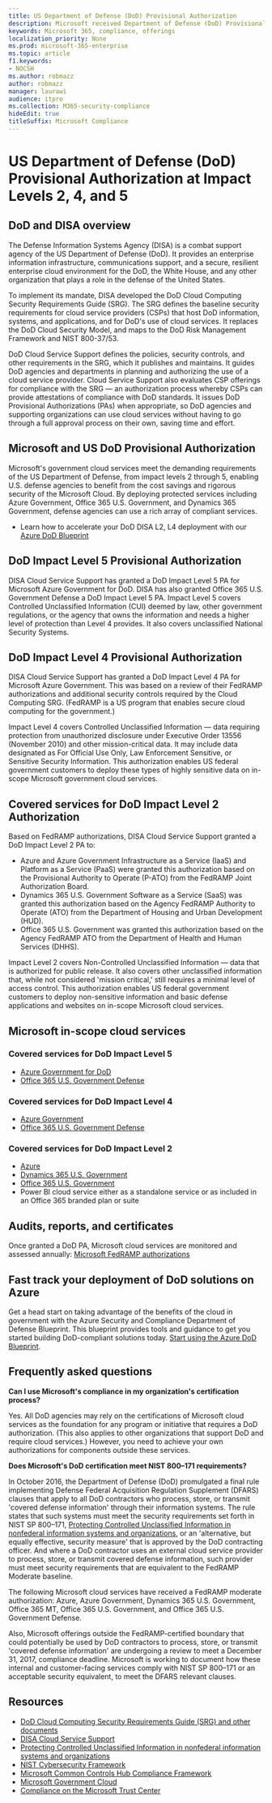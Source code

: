 ```yaml
---
title: US Department of Defense (DoD) Provisional Authorization
description: Microsoft received Department of Defense (DoD) Provisional Authorizations at Impact Levels 5, 4, and 2.
keywords: Microsoft 365, compliance, offerings
localization_priority: None
ms.prod: microsoft-365-enterprise
ms.topic: article
f1.keywords:
- NOCSH
ms.author: robmazz
author: robmazz
manager: laurawi
audience: itpro
ms.collection: M365-security-compliance
hideEdit: true
titleSuffix: Microsoft Compliance
---
```


# US Department of Defense (DoD) Provisional Authorization at Impact Levels 2, 4, and 5

## DoD and DISA overview

The Defense Information Systems Agency (DISA) is a combat support agency of the US Department of Defense (DoD). It provides an enterprise information infrastructure, communications support, and a secure, resilient enterprise cloud environment for the DoD, the White House, and any other organization that plays a role in the defense of the United States.

To implement its mandate, DISA developed the DoD Cloud Computing Security Requirements Guide (SRG). The SRG defines the baseline security requirements for cloud service providers (CSPs) that host DoD information, systems, and applications, and for DoD's use of cloud services. It replaces the DoD Cloud Security Model, and maps to the DoD Risk Management Framework and NIST 800-37/53.

DoD Cloud Service Support defines the policies, security controls, and other requirements in the SRG, which it publishes and maintains. It guides DoD agencies and departments in planning and authorizing the use of a cloud service provider. Cloud Service Support also evaluates CSP offerings for compliance with the SRG — an authorization process whereby CSPs can provide attestations of compliance with DoD standards. It issues DoD Provisional Authorizations (PAs) when appropriate, so DoD agencies and supporting organizations can use cloud services without having to go through a full approval process on their own, saving time and effort.

## Microsoft and US DoD Provisional Authorization

Microsoft's government cloud services meet the demanding requirements of the US Department of Defense, from impact levels 2 through 5, enabling U.S. defense agencies to benefit from the cost savings and rigorous security of the Microsoft Cloud. By deploying protected services including Azure Government, Office 365 U.S. Government, and Dynamics 365 Government, defense agencies can use a rich array of compliant services.

- Learn how to accelerate your DoD DISA L2, L4 deployment with our [Azure DoD Blueprint](https://docs.microsoft.com/azure/governance/blueprints/samples/dod-impact-level-4/)

## DoD Impact Level 5 Provisional Authorization

DISA Cloud Service Support has granted a DoD Impact Level 5 PA for Microsoft Azure Government for DoD. DISA has also granted Office 365 U.S. Government Defense a DoD Impact Level 5 PA. Impact Level 5 covers Controlled Unclassified Information (CUI) deemed by law, other government regulations, or the agency that owns the information and needs a higher level of protection than Level 4 provides. It also covers unclassified National Security Systems.

## DoD Impact Level 4 Provisional Authorization

DISA Cloud Service Support has granted a DoD Impact Level 4 PA for Microsoft Azure Government. This was based on a review of their FedRAMP authorizations and additional security controls required by the Cloud Computing SRG. (FedRAMP is a US program that enables secure cloud computing for the government.)

Impact Level 4 covers Controlled Unclassified Information — data requiring protection from unauthorized disclosure under Executive Order 13556 (November 2010) and other mission-critical data. It may include data designated as For Official Use Only, Law Enforcement Sensitive, or Sensitive Security Information. This authorization enables US federal government customers to deploy these types of highly sensitive data on in-scope Microsoft government cloud services.

## Covered services for DoD Impact Level 2 Authorization

Based on FedRAMP authorizations, DISA Cloud Service Support granted a DoD Impact Level 2 PA to:

- Azure and Azure Government Infrastructure as a Service (IaaS) and Platform as a Service (PaaS) were granted this authorization based on the Provisional Authority to Operate (P-ATO) from the FedRAMP Joint Authorization Board.
- Dynamics 365 U.S. Government Software as a Service (SaaS) was granted this authorization based on the Agency FedRAMP Authority to Operate (ATO) from the Department of Housing and Urban Development (HUD).
- Office 365 U.S. Government was granted this authorization based on the Agency FedRAMP ATO from the Department of Health and Human Services (DHHS).

Impact Level 2 covers Non-Controlled Unclassified Information — data that is authorized for public release. It also covers other unclassified information that, while not considered 'mission critical,' still requires a minimal level of access control. This authorization enables US federal government customers to deploy non-sensitive information and basic defense applications and websites on in-scope Microsoft cloud services.

## Microsoft in-scope cloud services

### Covered services for DoD Impact Level 5

- [Azure Government for DoD](https://aka.ms/AzureCompliance)
- [Office 365 U.S. Government Defense](https://go.microsoft.com/fwlink/p/?LinkID=2077751)

### Covered services for DoD Impact Level 4

- [Azure Government](https://aka.ms/AzureCompliance)
- [Office 365 U.S. Government Defense](https://go.microsoft.com/fwlink/p/?LinkID=2077751)

### Covered services for DoD Impact Level 2

- [Azure](https://aka.ms/AzureCompliance)
- [Dynamics 365 U.S. Government](https://aka.ms/d365-compliance-list)
- [Office 365 U.S. Government](https://aka.ms/o365-compliance-framework)
- Power BI cloud service either as a standalone service or as included in an Office 365 branded plan or suite

## Audits, reports, and certificates

Once granted a DoD PA, Microsoft cloud services are monitored and assessed annually: [Microsoft FedRAMP authorizations](https://marketplace.fedramp.gov/#/products?sort=productName&productNameSearch=microsoft)

## Fast track your deployment of DoD solutions on Azure

Get a head start on taking advantage of the benefits of the cloud in government with the Azure Security and Compliance Department of Defense Blueprint. This blueprint provides tools and guidance to get you started building DoD-compliant solutions today. [Start using the Azure DoD Blueprint](https://docs.microsoft.com/azure/governance/blueprints/samples/dod-impact-level-4/).

## Frequently asked questions

**Can I use Microsoft's compliance in my organization's certification process?**

Yes. All DoD agencies may rely on the certifications of Microsoft cloud services as the foundation for any program or initiative that requires a DoD authorization. (This also applies to other organizations that support DoD and require cloud services.) However, you need to achieve your own authorizations for components outside these services.

**Does Microsoft's DoD certification meet NIST 800–171 requirements?**

In October 2016, the Department of Defense (DoD) promulgated a final rule implementing Defense Federal Acquisition Regulation Supplement (DFARS) clauses that apply to all DoD contractors who process, store, or transmit 'covered defense information' through their information systems. The rule states that such systems must meet the security requirements set forth in NIST SP 800–171, [Protecting Controlled Unclassified Information in nonfederal information systems and organizations](https://nvlpubs.nist.gov/nistpubs/SpecialPublications/NIST.SP.800-171.pdf), or an 'alternative, but equally effective, security measure' that is approved by the DoD contracting officer. And where a DoD contractor uses an external cloud service provider to process, store, or transmit covered defense information, such provider must meet security requirements that are equivalent to the FedRAMP Moderate baseline.

The following Microsoft cloud services have received a FedRAMP moderate authorization: Azure, Azure Government, Dynamics 365 U.S. Government, Office 365 MT, Office 365 U.S. Government, and Office 365 U.S. Government Defense.

Also, Microsoft offerings outside the FedRAMP-certified boundary that could potentially be used by DoD contractors to process, store, or transmit 'covered defense information' are undergoing a review to meet a December 31, 2017, compliance deadline. Microsoft is working to document how these internal and customer-facing services comply with NIST SP 800–171 or an acceptable security equivalent, to meet the DFARS relevant clauses.

## Resources

- [DoD Cloud Computing Security Requirements Guide (SRG) and other documents](https://public.cyber.mil/dccs/dccs-documents/)
- [DISA Cloud Service Support](https://storefront.disa.mil/kinetic/disa/service-catalog#/forms/cloud-service-support)
- [Protecting Controlled Unclassified Information in nonfederal information systems and organizations](https://nvlpubs.nist.gov/nistpubs/SpecialPublications/NIST.SP.800-171.pdf)
- [NIST Cybersecurity Framework](https://www.nist.gov/cyberframework)
- [Microsoft Common Controls Hub Compliance Framework](https://www.microsoft.com/trustcenter/common-controls-hub)
- [Microsoft Government Cloud](https://go.microsoft.com/fwlink/p/?linkid=2087246)
- [Compliance on the Microsoft Trust Center](https://www.microsoft.com/trust-center/compliance/compliance-overview)
